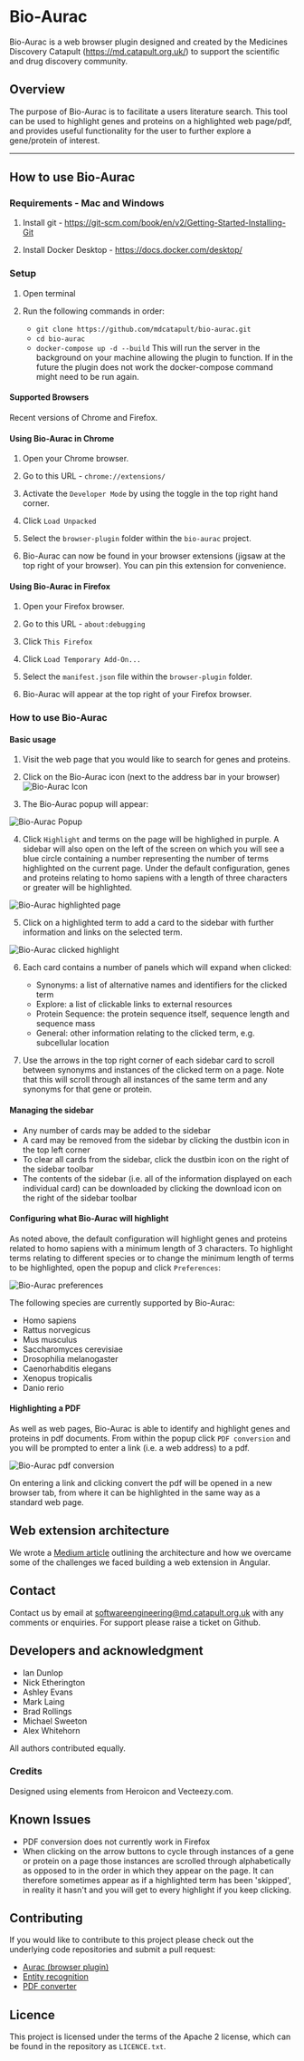 # Bio-Aurac

Bio-Aurac is a web browser plugin designed and created by the Medicines Discovery Catapult (https://md.catapult.org.uk/) to support the scientific and drug discovery community.

## Overview
The purpose of Bio-Aurac is to facilitate a users literature search. This tool can be used to highlight genes and proteins on a highlighted web page/pdf, and provides useful functionality for the user to further explore a gene/protein of interest.


***

## How to use Bio-Aurac
### Requirements - Mac and Windows
1) Install git - https://git-scm.com/book/en/v2/Getting-Started-Installing-Git

2) Install Docker Desktop - https://docs.docker.com/desktop/

### Setup

1) Open terminal

2) Run the following commands in order: 

    - `git clone https://github.com/mdcatapult/bio-aurac.git`
    - `cd bio-aurac`
    - `docker-compose up -d --build`
    This will run the server in the background on your machine allowing the plugin to function. If in the future the plugin does not work the docker-compose command might need to be run again.

#### Supported Browsers

Recent versions of Chrome and Firefox.

#### Using Bio-Aurac in Chrome
1) Open your Chrome browser.

2) Go to this URL - `chrome://extensions/`

3) Activate the `Developer Mode` by using the toggle in the top right hand corner.

4) Click `Load Unpacked`

5) Select the `browser-plugin` folder within the `bio-aurac` project.

6) Bio-Aurac can now be found in your browser extensions (jigsaw at the top right of your browser). You can pin this extension for convenience.


#### Using Bio-Aurac in Firefox

1) Open your Firefox browser.

2) Go to this URL - `about:debugging`

3) Click `This Firefox`

4) Click `Load Temporary Add-On...`

5) Select the `manifest.json` file within the `browser-plugin` folder.

6) Bio-Aurac will appear at the top right of your Firefox browser.

### How to use Bio-Aurac

#### Basic usage

1) Visit the web page that you would like to search for genes and proteins.

2) Click on the Bio-Aurac icon (next to the address bar in your browser) 
![Bio-Aurac Icon](browser-plugin/assets/head-brains.icon.48.png "Bio-Aurac icon")

3) The Bio-Aurac popup will appear:

![Bio-Aurac Popup](browser-plugin/assets/Bio-Aurac-Popup.png)

4) Click `Highlight` and terms on the page will be highlighed in purple.  A sidebar will also open on the left of the screen on which  you will see a blue circle containing a number representing the number of terms highlighted on the current page.  Under the default configuration, genes and proteins relating to homo sapiens with a length of three characters or greater will be highlighted.

![Bio-Aurac highlighted page](browser-plugin/assets/Bio-Aurac-highlighted-page.png)


5) Click on a highlighted term to add a card to the sidebar with further information and links on the selected term.

![Bio-Aurac clicked highlight](browser-plugin/assets/Bio-Aurac-clicked-highlight.png)

6) Each card contains a number of panels which will expand when clicked:

   - Synonyms: a list of alternative names and identifiers for the clicked term 
   - Explore: a list of clickable links to external resources
   - Protein Sequence: the protein sequence itself, sequence length and sequence mass
   - General: other information relating to the clicked term, e.g. subcellular location

7) Use the arrows in the top right corner of each sidebar card to scroll between synonyms and instances of the clicked term on a page.  Note that this will scroll through all instances of the same term and any synonyms for that gene or protein.

#### Managing the sidebar

- Any number of cards may be added to the sidebar
- A card may be removed from the sidebar by clicking the dustbin icon in the top left corner
- To clear all cards from the sidebar, click the dustbin icon on the right of the sidebar toolbar
- The contents of the sidebar (i.e. all of the information displayed on each individual card) can be downloaded by clicking the download icon on the right of the sidebar toolbar

#### Configuring what Bio-Aurac will highlight

As noted above, the default configuration will highlight genes and proteins related to homo sapiens with a minimum length of 3 characters.  To highlight terms relating to different species or to change the minimum length of terms to be highlighted, open the popup and click `Preferences`:

![Bio-Aurac preferences](browser-plugin/assets/Bio-Aurac-preferences.png)

The following species are currently supported by Bio-Aurac:
- Homo sapiens
- Rattus norvegicus
- Mus musculus
- Saccharomyces cerevisiae
- Drosophilia melanogaster
- Caenorhabditis elegans
- Xenopus tropicalis
- Danio rerio

#### Highlighting a PDF

As well as web pages, Bio-Aurac is able to identify and highlight genes and proteins in pdf documents.  From within the popup click `PDF conversion` and you will be prompted to enter a link (i.e. a web address) to a pdf.  

![Bio-Aurac pdf conversion](browser-plugin/assets/Bio-Aurac-pdf.png)

On entering a link and clicking convert the pdf will be opened in a new browser tab, from where it can be highlighted in the same way as a standard web page.

## Web extension architecture

We wrote a [Medium article](https://medium.com/@nejetherington/building-a-web-extension-in-angular-1f77a5a71b85) outlining the architecture and how we overcame some of the challenges we faced building a web extension in Angular. 


## Contact
Contact us by email at [softwareengineering@md.catapult.org.uk](softwareengineering@md.catapult.org.uk) with any comments or enquiries.  For support please raise a ticket on Github.

## Developers and acknowledgment

- Ian Dunlop
- Nick Etherington
- Ashley Evans
- Mark Laing
- Brad Rollings
- Michael Sweeton
- Alex Whitehorn

All authors contributed equally.

### Credits
Designed using elements from Heroicon and Vecteezy.com.

## Known Issues

- PDF conversion does not currently work in Firefox
- When clicking on the arrow buttons to cycle through instances of a gene or protein on a page those instances are scrolled through alphabetically as opposed to in the order in which they appear on the page.  It can therefore sometimes appear as if a highlighted term has been 'skipped', in reality it hasn't and you will get to every highlight if you keep clicking.

## Contributing
If you would like to contribute to this project please check out the underlying code repositories and submit a pull request:

- [Aurac (browser plugin)](https://github.com/mdcatapult/aurac-web-plugin)
- [Entity recognition](https://github.com/mdcatapult/entity-recognition)
- [PDF converter](https://github.com/mdcatapult/PDF-Converter)

## Licence
This project is licensed under the terms of the Apache 2 license, which can be found in the repository as `LICENCE.txt`.
